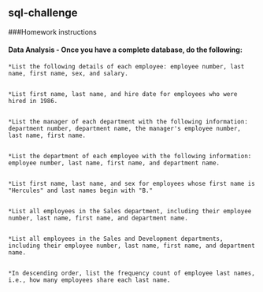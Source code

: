 ## sql-challenge

###Homework instructions 


#### Data Analysis - Once you have a complete database, do the following:

    *List the following details of each employee: employee number, last name, first name, sex, and salary.


    *List first name, last name, and hire date for employees who were hired in 1986.


    *List the manager of each department with the following information: department number, department name, the manager's employee number, last name, first name.


    *List the department of each employee with the following information: employee number, last name, first name, and department name.


    *List first name, last name, and sex for employees whose first name is "Hercules" and last names begin with "B."


    *List all employees in the Sales department, including their employee number, last name, first name, and department name.


    *List all employees in the Sales and Development departments, including their employee number, last name, first name, and department name.


    *In descending order, list the frequency count of employee last names, i.e., how many employees share each last name.
